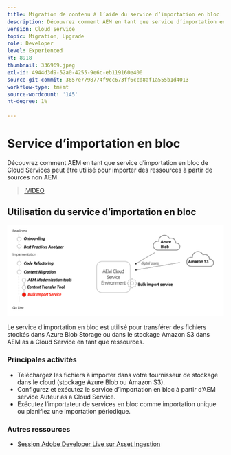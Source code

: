```yaml
---
title: Migration de contenu à l’aide du service d’importation en bloc
description: Découvrez comment AEM en tant que service d’importation en bloc de Cloud Services peut être utilisé pour importer des ressources à partir de sources non AEM.
version: Cloud Service
topic: Migration, Upgrade
role: Developer
level: Experienced
kt: 8918
thumbnail: 336969.jpeg
exl-id: 4944d3d9-52a0-4255-9e6c-eb119160e400
source-git-commit: 3657e7798774f9cc673ff6ccd8af1a555b1d4013
workflow-type: tm+mt
source-wordcount: '145'
ht-degree: 1%

---
```


# Service d’importation en bloc

Découvrez comment AEM en tant que service d’importation en bloc de Cloud Services peut être utilisé pour importer des ressources à partir de sources non AEM.

>[!VIDEO](https://video.tv.adobe.com/v/336969/?quality=12&learn=on)

## Utilisation du service d’importation en bloc

![Cycle de vie du service d’importation en bloc](../assets/bulk-import-service.png)

Le service d’importation en bloc est utilisé pour transférer des fichiers stockés dans Azure Blob Storage ou dans le stockage Amazon S3 dans AEM as a Cloud Service en tant que ressources.

### Principales activités

+ Téléchargez les fichiers à importer dans votre fournisseur de stockage dans le cloud (stockage Azure Blob ou Amazon S3).
+ Configurez et exécutez le service d’importation en bloc à partir d’AEM service Auteur as a Cloud Service.
+ Exécutez l’importateur de services en bloc comme importation unique ou planifiez une importation périodique.

### Autres ressources 

+ [Session Adobe Developer Live sur Asset Ingestion](https://experienceleague.adobe.com/docs/adobe-developers-live-events/events/2021/feb2021/asset-bulk-ingestion.html?lang=en)

